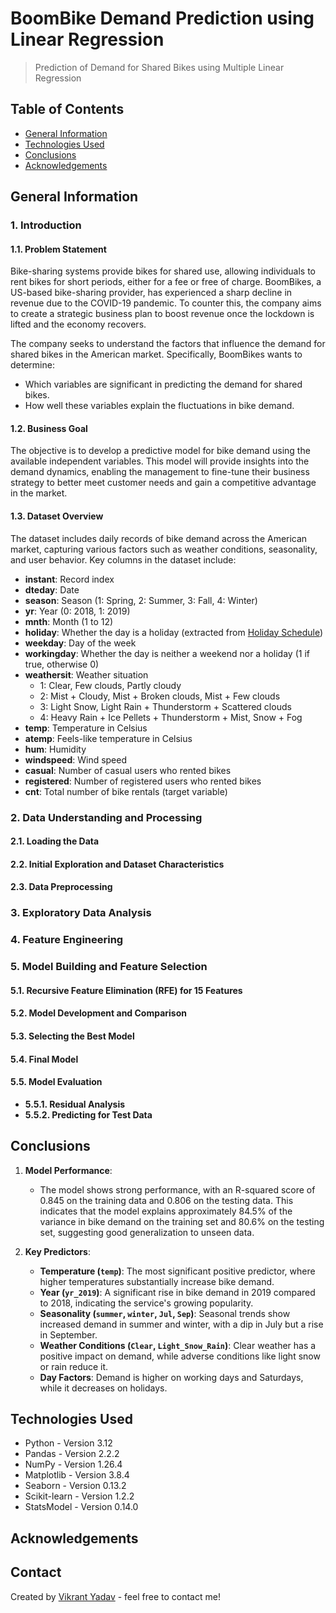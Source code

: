 # BoomBike Demand Prediction using Linear Regression
> Prediction of Demand for Shared Bikes using Multiple Linear Regression

## Table of Contents

* [General Information](#general-information)
* [Technologies Used](#technologies-used)
* [Conclusions](#conclusions)
* [Acknowledgements](#acknowledgements)

## General Information

### 1. Introduction

#### 1.1. Problem Statement

Bike-sharing systems provide bikes for shared use, allowing individuals to rent bikes for short periods, either for a fee or free of charge. BoomBikes, a US-based bike-sharing provider, has experienced a sharp decline in revenue due to the COVID-19 pandemic. To counter this, the company aims to create a strategic business plan to boost revenue once the lockdown is lifted and the economy recovers.

The company seeks to understand the factors that influence the demand for shared bikes in the American market. Specifically, BoomBikes wants to determine:
- Which variables are significant in predicting the demand for shared bikes.
- How well these variables explain the fluctuations in bike demand.

#### 1.2. Business Goal

The objective is to develop a predictive model for bike demand using the available independent variables. This model will provide insights into the demand dynamics, enabling the management to fine-tune their business strategy to better meet customer needs and gain a competitive advantage in the market.

#### 1.3. Dataset Overview

The dataset includes daily records of bike demand across the American market, capturing various factors such as weather conditions, seasonality, and user behavior. Key columns in the dataset include:

- **instant**: Record index
- **dteday**: Date
- **season**: Season (1: Spring, 2: Summer, 3: Fall, 4: Winter)
- **yr**: Year (0: 2018, 1: 2019)
- **mnth**: Month (1 to 12)
- **holiday**: Whether the day is a holiday (extracted from [Holiday Schedule](http://dchr.dc.gov/page/holiday-schedule))
- **weekday**: Day of the week
- **workingday**: Whether the day is neither a weekend nor a holiday (1 if true, otherwise 0)
- **weathersit**: Weather situation
  - 1: Clear, Few clouds, Partly cloudy
  - 2: Mist + Cloudy, Mist + Broken clouds, Mist + Few clouds
  - 3: Light Snow, Light Rain + Thunderstorm + Scattered clouds
  - 4: Heavy Rain + Ice Pellets + Thunderstorm + Mist, Snow + Fog
- **temp**: Temperature in Celsius
- **atemp**: Feels-like temperature in Celsius
- **hum**: Humidity
- **windspeed**: Wind speed
- **casual**: Number of casual users who rented bikes
- **registered**: Number of registered users who rented bikes
- **cnt**: Total number of bike rentals (target variable)

### 2. Data Understanding and Processing

#### 2.1. Loading the Data
#### 2.2. Initial Exploration and Dataset Characteristics
#### 2.3. Data Preprocessing

### 3. Exploratory Data Analysis

### 4. Feature Engineering

### 5. Model Building and Feature Selection

#### 5.1. Recursive Feature Elimination (RFE) for 15 Features
#### 5.2. Model Development and Comparison
#### 5.3. Selecting the Best Model
#### 5.4. Final Model
#### 5.5. Model Evaluation
   - **5.5.1. Residual Analysis**
   - **5.5.2. Predicting for Test Data**

## Conclusions

1. **Model Performance**:
   - The model shows strong performance, with an R-squared score of 0.845 on the training data and 0.806 on the testing data. This indicates that the model explains approximately 84.5% of the variance in bike demand on the training set and 80.6% on the testing set, suggesting good generalization to unseen data.

2. **Key Predictors**:
   - **Temperature (`temp`)**: The most significant positive predictor, where higher temperatures substantially increase bike demand.
   - **Year (`yr_2019`)**: A significant rise in bike demand in 2019 compared to 2018, indicating the service's growing popularity.
   - **Seasonality (`summer`, `winter`, `Jul`, `Sep`)**: Seasonal trends show increased demand in summer and winter, with a dip in July but a rise in September.
   - **Weather Conditions (`Clear`, `Light_Snow_Rain`)**: Clear weather has a positive impact on demand, while adverse conditions like light snow or rain reduce it.
   - **Day Factors**: Demand is higher on working days and Saturdays, while it decreases on holidays.

## Technologies Used

- Python - Version 3.12
- Pandas - Version 2.2.2
- NumPy - Version 1.26.4
- Matplotlib - Version 3.8.4
- Seaborn - Version 0.13.2
- Scikit-learn - Version 1.2.2
- StatsModel - Version 0.14.0

## Acknowledgements


## Contact

Created by [Vikrant Yadav](https://github.com/vikrant19y) - feel free to contact me!